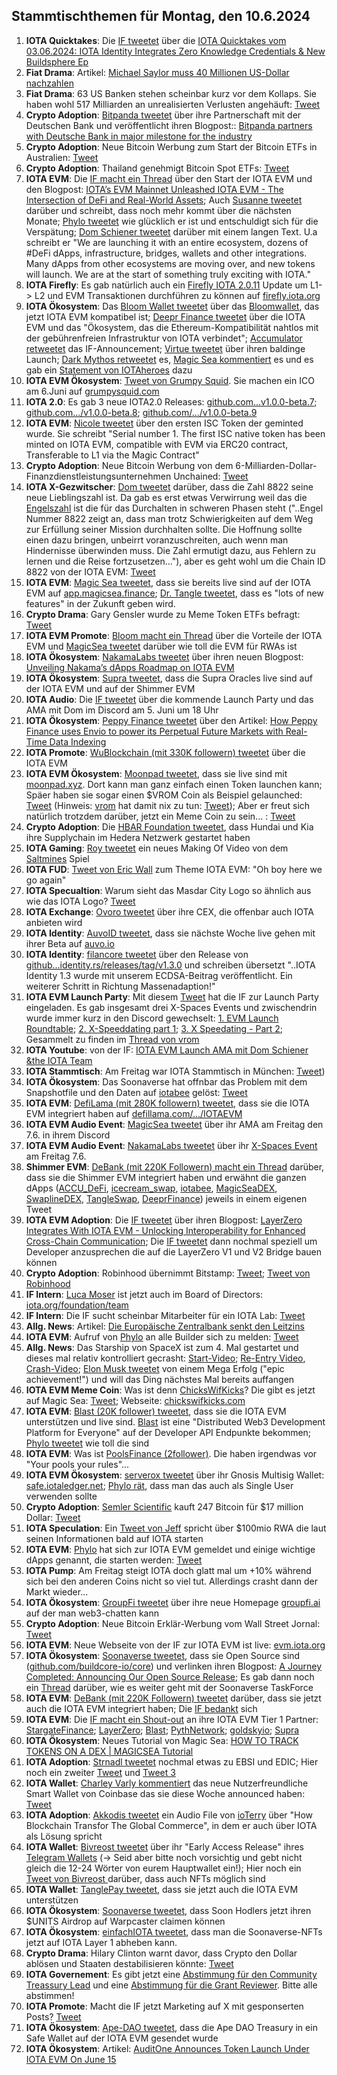 ## Stammtischthemen für Montag, den 10.6.2024

1. **IOTA Quicktakes**: Die [IF tweetet](https://x.com/iota/status/1797553863689482388) über die [IOTA Quicktakes vom 03.06.2024: IOTA Identity Integrates Zero Knowledge Credentials & New Buildsphere Ep](https://www.youtube.com/watch?v=7BurdT9xBeo)
2. **Fiat Drama**: Artikel: [Michael Saylor muss 40 Millionen US-Dollar nachzahlen](https://www.btc-echo.de/schlagzeilen/michael-saylor-muss-40-millionen-us-dollar-nachzahlen-185819/)
3. **Fiat Drama**: 63 US Banken stehen scheinbar kurz vor dem Kollaps. Sie haben wohl 517 Milliarden an unrealisierten Verlusten angehäuft: [Tweet](https://x.com/burrytracker/status/1797783327631364185)
4. **Crypto Adoption**: [Bitpanda tweetet](https://x.com/Bitpanda_global/status/1797890650806853752) über ihre Partnerschaft mit der Deutschen Bank und veröffentlicht ihren Blogpost:: [Bitpanda partners with Deutsche Bank in major milestone for the industry](https://blog.bitpanda.com/en/bitpanda-partners-deutsche-bank-major-milestone-industry)
5. **Crypto Adoption**: Neue Bitcoin Werbung zum Start der Bitcoin ETFs in Australien: [Tweet](https://x.com/blocktrainer/status/1797751898969129164)
6. **Crypto Adoption**: Thailand genehmigt Bitcoin Spot ETFs: [Tweet](https://x.com/BitcoinMagazine/status/1797926469509038476)
7. **IOTA EVM**: Die [IF macht ein Thread](https://x.com/iota/status/1797984324119101845) über den Start der IOTA EVM und den Blogpost: [IOTA’s EVM Mainnet Unleashed IOTA EVM - The Intersection of DeFi and Real-World Assets](https://blog.iota.org/iotas-evm-mainnet-launch/); Auch [Susanne tweetet](https://x.com/SusanneKrone/status/1797987363987288374) darüber und schreibt, dass noch mehr kommt über die nächsten Monate; [Phylo tweetet](https://x.com/PhyloIota/status/1797996682329936230) wie glücklich er ist und entschuldigt sich für die Verspätung; [Dom Schiener tweetet](https://x.com/DomSchiener/status/1798003064265216185) darüber mit einem langen Text. U.a schreibt er "We are launching it with an entire ecosystem, dozens of #DeFi dApps, infrastructure, bridges, wallets and other integrations. Many dApps from other ecosystems are moving over, and new tokens will launch. We are at the start of something truly exciting with IOTA." 
8. **IOTA Firefly**: Es gab natürlich auch ein [Firefly IOTA 2.0.11](https://github.com/iotaledger/firefly/releases) Update um L1-> L2 und EVM Transaktionen durchführen zu können auf [firefly.iota.org](https://firefly.iota.org/)
9. **IOTA Ökosystem**: Das [Bloom Wallet tweetet](https://x.com/bloomwalletio/status/1797985291720094095) über das [Bloomwallet](https://bloomwallet.io/), das jetzt IOTA EVM kompatibel ist; [Deepr Finance tweetet](https://x.com/DeeprFinance/status/1797986736355541208) über die IOTA EVM und das "Ökosystem, das die Ethereum-Kompatibilität nahtlos mit der gebührenfreien Infrastruktur von IOTA verbindet"; [Accumulator retweetet](https://x.com/ACCU_DeFi/status/1797987452755534290) das IF-Announcement; [Virtue tweetet](https://x.com/Virtue_Money/status/1797993210771341690) über ihren baldinge Launch; [Dark Mythos retweetet](https://x.com/DarkMythosIOTA/status/1797986810712264723) es, [Magic Sea kommentiert](https://x.com/MagicSeaDEX/status/1797992632351953220) es und es gab ein [Statement von IOTAheroes](https://x.com/IotaHeroes/status/1798278028331733180) dazu
10. **IOTA EVM Ökosystem**:  [Tweet von Grumpy Squid](https://x.com/Grumpy__Squid/status/1797994002723274856). Sie machen ein ICO am 6.Juni auf [grumpysquid.com](grumpysquid.com)
11. **IOTA 2.0**: Es gab 3 neue IOTA2.0 Releases: [github.com...v1.0.0-beta.7](https://github.com/iotaledger/iota-core/releases/tag/v1.0.0-beta.7); [github.com.../v1.0.0-beta.8](https://github.com/iotaledger/iota-core/releases/tag/v1.0.0-beta.8); [github.com/.../v1.0.0-beta.9](https://github.com/iotaledger/iota-core/releases/tag/v1.0.0-beta.9)
12. **IOTA EVM**: [Nicole tweetet](https://x.com/cheerful_nicole/status/1797993816437531116) über den ersten ISC Token der geminted wurde. Sie schreibt "Serial number 1. The first ISC native token has been minted on IOTA EVM, compatible with EVM via ERC20 contract, Transferable to L1 via the Magic Contract"
13. **Crypto Adoption**: Neue Bitcoin Werbung von dem 6-Milliarden-Dollar-Finanzdienstleistungsunternehmen Unchained: [Tweet](https://x.com/BitcoinMagazine/status/1798412802400329982)
14. **IOTA X-Gezwitscher**: [Dom tweetet](https://x.com/DomSchiener/status/1797999455951843337) darüber, dass die Zahl 8822 seine neue Lieblingszahl ist. Da gab es erst etwas Verwirrung weil das die [Engelszahl](https://sternenpfade.com/engelszahl-8822-bedeutung) ist die für das Durchalten in schweren Phasen steht ("..Engel Nummer 8822 zeigt an, dass man trotz Schwierigkeiten auf dem Weg zur Erfüllung seiner Mission durchhalten sollte. Die Hoffnung sollte einen dazu bringen, unbeirrt voranzuschreiten, auch wenn man Hindernisse überwinden muss. Die Zahl ermutigt dazu, aus Fehlern zu lernen und die Reise fortzusetzen..."), aber es geht wohl um die Chain ID 8822 von der IOTA EVM: [Tweet](https://x.com/_Chris_Cowell/status/1798011545928245549)
15. **IOTA EVM**: [Magic Sea tweetet](https://x.com/MagicSeaDEX/status/1797985944735293538), dass sie bereits live sind auf der IOTA EVM auf [app.magicsea.finance](https://app.magicsea.finance/liquidityv3); [Dr. Tangle tweetet](https://x.com/dr_tangle/status/1797987377375531187), dass es "lots of new features" in der Zukunft geben wird.
16. **Crypto Drama**: Gary Gensler wurde zu Meme Token ETFs befragt: [Tweet](https://x.com/Cointelegraph/status/1798370698550743428)
17. **IOTA EVM Promote**: [Bloom macht ein Thread](https://x.com/bloomwalletio/status/1798344580146008500) über die Vorteile der IOTA EVM und [MagicSea tweetet](https://x.com/MagicSeaDEX/status/1798652300006756781) darüber wie toll die EVM für RWAs ist
18. **IOTA Ökosystem**: [NakamaLabs tweetet](https://x.com/Nakama_Labs/status/1798015101858943224) über ihren neuen Blogpost: [Unveiling Nakama’s dApps Roadmap on IOTA EVM](https://medium.com/@NakamaLabs/unveiling-nakamas-dapps-roadmap-on-iota-evm-c08eb009df46)
19. **IOTA Ökosystem**: [Supra tweetet](https://x.com/SUPRA_Labs/status/1798032507595833546), dass die Supra Oracles live sind auf der IOTA EVM und auf der Shimmer EVM
20. **IOTA Audio**: Die [IF tweetet](https://x.com/iota/status/1798037089713598821) über die kommende Launch Party und das AMA mit Dom im Discord am 5. Juni um 18 Uhr
21. **IOTA Ökosystem**: [Peppy Finance tweetet](https://x.com/Peppy_finance/status/1798011809439584727) über den Artikel: [How Peppy Finance uses Envio to power its Perpetual Future Markets with Real-Time Data Indexing](https://docs.envio.dev/blog/envio-real-time-indexing-powers-peppy-finance)
22. **IOTA Promote**: [WuBlockchain (mit 330K followern) tweetet](https://x.com/WuBlockchain/status/1797984708514762840) über die IOTA EVM
23. **IOTA EVM Ökosystem**: [Moonpad tweetet](https://x.com/MoonpadXYZ/status/1798244724404531657), dass sie live sind mit [moonpad.xyz](https://moonpad.xyz/). Dort kann man ganz einfach einen Token launchen kann; Späer haben sie sogar einen $VROM Coin als Beispiel gelaunched: [Tweet](https://x.com/MoonpadXYZ/status/1798257655951302760) (Hinweis: [vrom](https://x.com/Vrom14286662) hat damit nix zu tun: [Tweet](https://x.com/Vrom14286662/status/1798263887751741783)); Aber er freut sich natürlich trotzdem darüber, jetzt ein Meme Coin zu sein... : [Tweet](https://x.com/Vrom14286662/status/1799376134272135445)
24. **Crypto Adoption**: Die [HBAR Foundation tweetet](https://x.com/HBAR_foundation/status/1797660208111460828), dass Hundai und Kia ihre Supplychain im Hedera Netzwerk gestartet haben
25. **IOTA Gaming**: [Roy tweetet](https://x.com/SaltminesRoy/status/1798177921221505100) ein neues Making Of Video von dem [Saltmines](https://x.com/SaltminesCo) Spiel
26. **IOTA FUD**: [Tweet von Eric Wall](https://x.com/ercwl/status/1798089308487700740) zum Theme IOTA EVM: "Oh boy here we go again"
27. **IOTA Specualtion**: Warum sieht das Masdar City Logo so ähnlich aus wie das IOTA Logo? [Tweet](https://x.com/Vrom14286662/status/1798321319131717886)
28. **IOTA Exchange**: [Ovoro tweetet](https://x.com/AppOvoro/status/1798293717322813864) über ihre CEX, die offenbar auch IOTA anbieten wird
29. **IOTA Identity**: [AuvoID tweetet](https://x.com/AuvoDigital/status/1798320601247232467), dass sie nächste Woche live gehen mit ihrer Beta auf [auvo.io](https://auvo.io/)
30. **IOTA Identity**: [filancore tweetet](https://x.com/FilancoreGmbH/status/1798327744532770947) über den Release von [github...identity.rs/releases/tag/v1.3.0](https://github.com/iotaledger/identity.rs/releases/tag/v1.3.0) und schreiben übersetzt "..IOTA Identity 1.3 wurde mit unserem ECDSA-Beitrag veröffentlicht. Ein weiterer Schritt in Richtung Massenadaption!"
31. **IOTA EVM Launch Party**: Mit diesem [Tweet](https://x.com/iota/status/1798022016588484892) hat die IF zur Launch Party eingeladen. Es gab insgesamt drei X-Spaces Events und zwischendrin wurde immer kurz in den Discord gewechselt: [1. EVM Launch Roundtable](https://x.com/iota/status/1798386742925660624); [2. X-Speeddating part 1](https://x.com/iota/status/1798401913542840509); [3. X Speedating - Part 2](https://x.com/iota/status/1798414453765185621); Gesammelt zu finden im [Thread von vrom](https://x.com/Vrom14286662/status/1798616980158910733)
32. **IOTA Youtube**: von der IF: [IOTA EVM Launch AMA mit Dom Schiener &the IOTA Team](https://youtu.be/_W1XBAhiTe8?si=hHf4CsLh3JP1ag2w)
33. **IOTA Stammtisch**: Am Freitag war IOTA Stammtisch in München: [Tweet](https://x.com/IotaMunchen/status/1799409130668720566))
34. **IOTA Ökosystem**: Das Soonaverse hat offnbar das Problem mit dem Snapshotfile und den Daten auf [iotabee](https://x.com/iotabee) gelöst: [Tweet](https://x.com/soon_labs/status/1798445506777227605)
35. **IOTA EVM**:  [DefiLama (mit 280K followern) tweetet](https://x.com/DefiLlama/status/1798444832165413321), dass sie die IOTA EVM integriert haben auf [defillama.com/.../IOTAEVM](https://defillama.com/chain/IOTA%20EVM)
36. **IOTA EVM Audio Event**: [MagicSea tweetet](https://x.com/MagicSeaDEX/status/1798595682015789533) über ihr AMA am Freitag den 7.6. in ihrem Discord
37. **IOTA EVM Audio Event**: [NakamaLabs tweetet](https://x.com/Nakama_Labs/status/1798380988889719069) über ihr [X-Spaces Event](https://x.com/i/spaces/1YpKkwZAeZEKj) am Freitag 7.6.
38. **Shimmer EVM**: [DeBank (mit 220K Followern) macht ein Thread](https://x.com/DeBankDeFi/status/1798683775616024961) darüber, dass sie die Shimmer EVM integriert haben und erwähnt die ganzen dApps ([ACCU_DeFi](https://x.com/ACCU_DeFi), [icecream_swap](https://x.com/icecream_swap), [iotabee](https://x.com/iotabee), [MagicSeaDEX](https://x.com/MagicSeaDEX), [SwaplineDEX](https://x.com/SwaplineDEX), [TangleSwap](https://x.com/TangleSwap), [DeeprFinance](https://x.com/DeeprFinance)) jeweils in einem eigenen Tweet
39. **IOTA EVM Adoption**: Die [IF tweetet](https://x.com/iota/status/1798640987188969633) über ihren Blogpost: [LayerZero Integrates With IOTA EVM - Unlocking Interoperability for Enhanced Cross-Chain Communication](https://blog.iota.org/layerzero-integrates-with-iota-evm/); Die [IF tweetet](https://x.com/iota/status/1798640993581084770) dann nochmal speziell um Developer anzusprechen die auf die LayerZero V1 und V2 Bridge bauen können
40. **Crypto Adoption**: Robinhood übernimmt Bitstamp: [Tweet](https://x.com/BitcoinMagazine/status/1798684703416803495); [Tweet von Robinhood](https://x.com/RobinhoodApp/status/1798672303519342898)
41. **IF Intern**: [Luca Moser](https://x.com/luca__moser) ist jetzt auch im Board of Directors: [iota.org/foundation/team](https://www.iota.org/foundation/team)
42. **IF Intern**: Die IF sucht scheinbar Mitarbeiter für ein IOTA Lab: [Tweet](https://x.com/bennnni_web3/status/1798699351990255847)
43. **Allg. News**: Artikel: [Die Europäische Zentralbank senkt den Leitzins](https://www.btc-echo.de/schlagzeilen/ezb-europaeische-zentralbank-senkt-leitzins-so-reagiert-bitcoin-185997/)
44. **IOTA EVM**: Aufruf von [Phylo](https://x.com/PhyloIota) an alle Builder sich zu melden: [Tweet](https://x.com/PhyloIota/status/1798716502956515431)
45. **Allg. News**: Das Starship von SpaceX ist zum 4. Mal gestartet und dieses mal relativ kontrolliert gecrasht: [Start-Video](https://x.com/SpaceX/status/1798699175573700929); [Re-Entry Video](https://x.com/SawyerMerritt/status/1798718420147716545), [Crash-Video](https://x.com/SpaceX/status/1798701489097183286); [Elon Musk tweetet](https://x.com/elonmusk/status/1798718549307109867) von einem Mega Erfolg ("epic achievement!") und will das Ding nächstes Mal bereits auffangen
46. **IOTA EVM Meme Coin**: Was ist denn [ChicksWifKicks](https://x.com/ChicksWifKicks)? Die gibt es jetzt auf Magic Sea: [Tweet](https://x.com/ChicksWifKicks/status/1798075569059528873); Webseite: [chickswifkicks.com](https://chickswifkicks.com/)
47. **IOTA EVM**: [Blast (20K follower) tweetet](https://x.com/BlastAPI/status/1798677298813489359), dass sie die IOTA EVM unterstützen und live sind. [Blast](https://blastapi.io/welcome) ist eine "Distributed Web3 Development Platform for Everyone" auf der Developer API Endpunkte bekommen; [Phylo tweetet](https://x.com/PhyloIota/status/1798720110838128707) wie toll die sind
48. **IOTA EVM**: Was ist [PoolsFinance (2follower)](https://x.com/PoolsFinance/status/1798717126326509888). Die haben irgendwas vor "Your pools your rules"...
49. **IOTA EVM Ökosystem**: [serverox tweetet](https://x.com/servrox/status/1798974875845173309) über ihr Gnosis Multisig Wallet: [safe.iotaledger.net](https://safe.iotaledger.net/welcome); [Phylo rät](https://x.com/PhyloIota/status/1798975718149472400), dass man das auch als Single User verwenden sollte
50. **Crypto Adoption**: [Semler Scientific](https://www.semlerscientific.com/) kauft 247 Bitcoin für $17 million Dollar: [Tweet](https://x.com/BitcoinMagazine/status/1798841031880040487)
51. **IOTA Speculation**: Ein [Tweet von Jeff](https://x.com/_JeffR/status/1798766360522264839) spricht über $100mio RWA die laut seinen Informationen bald auf IOTA starten
52. **IOTA EVM**: [Phylo](https://x.com/PhyloIota) hat sich zur IOTA EVM gemeldet und einige wichtige dApps genannt, die starten werden: [Tweet](https://x.com/criptosimpatic/status/1798813303348875358)
53. **IOTA Pump**: Am Freitag steigt IOTA doch glatt mal um +10% während sich bei den anderen Coins nicht so viel tut. Allerdings crasht dann der Markt wieder...
54. **IOTA Ökosystem**: [GroupFi tweetet](https://x.com/groupfi_ai/status/1798984816458928296) über ihre neue Homepage [groupfi.ai](https://groupfi.ai/) auf der man web3-chatten kann
55. **Crypto Adoption**: Neue Bitcoin Erklär-Werbung vom Wall Street Jornal: [Tweet](https://x.com/BitcoinMagazine/status/1798766978779500816)
56. **IOTA EVM**: Neue Webseite von der IF zur IOTA EVM ist live: [evm.iota.org](https://evm.iota.org/)
57. **IOTA Ökosystem**: [Soonaverse tweetet](https://x.com/soon_labs/status/1798991797668237618), dass sie Open Source sind ([github.com/buildcore-io/core](https://github.com/buildcore-io/core)) und verlinken ihren Blogpost: [A Journey Completed: Announcing Our Open Source Release](https://soonlabs.medium.com/a-journey-completed-announcing-our-open-source-release-986591841863); Es gab dann noch ein [Thread](https://x.com/SoonaverseTF/status/1799557136118145296) darüber, wie es weiter geht mit der Soonaverse TaskForce
58. **IOTA EVM**: [DeBank (mit 220K Followern) tweetet](https://x.com/DeBankDeFi/status/1799061202146152851) darüber, dass sie jetzt auch die IOTA EVM integriert haben; Die [IF bedankt](https://x.com/iota/status/1799063843890491894) sich
59. **IOTA EVM**: Die [IF macht ein Shout-out](https://x.com/iota/status/1799048699751862348) an ihre IOTA EVM Tier 1 Partner: [StargateFinance](https://x.com/StargateFinance); [LayerZero](https://x.com/LayerZero_Labs); [Blast](https://x.com/BlastAPI); [PythNetwork](https://x.com/PythNetwork); [goldskyio](https://x.com/goldskyio); [Supra](https://x.com/SUPRA_Labs)
60. **IOTA Ökosystem**:  Neues Tutorial von Magic Sea: [HOW TO TRACK TOKENS ON A DEX | MAGICSEA Tutorial](https://www.youtube.com/watch?v=Du3PKr17x4w)
61. **IOTA Adoption**: [Strnadl tweetet](https://x.com/archimate/status/1799481031415984325) nochmal etwas zu EBSI und EDIC; Hier noch ein zweiter [Tweet](https://x.com/archimate/status/1799527476999155968) und [Tweet 3](https://x.com/archimate/status/1799528198494920831)
62. **IOTA Wallet**: [Charley Varly kommentiert](https://x.com/c_varley/status/1799381231190077694) das neue Nutzerfreundliche Smart Wallet von Coinbase das sie diese Woche announced haben: [Tweet](https://x.com/CoinbaseWallet/status/1798363214901837884)
63. **IOTA Adoption**: [Akkodis tweetet](https://x.com/akkodis_global/status/1799177234990686375) ein Audio File von [ioTerry](https://x.com/io_terry) über "How Blockchain Transfor The Global Commerce", in dem er auch über IOTA als Lösung spricht
64. **IOTA Wallet**: [Bivreost tweetet](https://x.com/bivreost/status/1799788862119747996) über ihr "Early Access Release" ihres [Telegram Wallets](https://t.me/bivreost_bot/wallet?startapp=refferal=457645648) (-> Seid aber bitte noch vorsichtig und gebt nicht gleich die 12-24 Wörter von eurem Hauptwallet ein!); Hier noch ein [Tweet von Bivreost ](https://x.com/bivreost/status/1800088169532309538) darüber, dass auch NFTs möglich sind
65. **IOTA Wallet**: [TanglePay tweetet](https://x.com/tanglepaycom/status/1800020765611532300), dass sie jetzt auch die IOTA EVM unterstützen
66. **IOTA Ökosystem**: [Soonaverse tweetet](https://x.com/tanglepaycom/status/1800020765611532300), dass Soon Hodlers jetzt ihren $UNITS Airdrop auf Warpcaster claimen können 
67. **IOTA Ökosystem**: [einfachIOTA tweetet](https://x.com/einfachIOTA/status/1799750431343796485), dass man die Soonaverse-NFTs jetzt auf IOTA Layer 1 abheben kann. 
68. **Crypto Drama**: Hilary Clinton warnt davor, dass Crypto den Dollar ablösen und Staaten destabilisieren könnte: [Tweet](https://x.com/Vivek4real_/status/1799951488090816610)
69. **IOTA Governement**: Es gibt jetzt eine [Abstimmung für den Community Treassury Lead](https://govern.iota.org/t/sgp-0011-tangle-community-grant-committee-lead-selection/1748) und eine [Abstimmung für die Grant Reviewer](https://govern.iota.org/t/sgp-0010-tangle-community-grant-committee-grant-reviewer-selection/1747). Bitte alle abstimmen!
70. **IOTA Promote**: Macht die IF jetzt Marketing auf X mit gesponserten Posts? [Tweet](https://x.com/Vrom14286662/status/1800093436458213449)
71. **IOTA Ökosystem**: [Ape-DAO tweetet](https://x.com/0xApeDAO/status/1800103712813441031), dass die Ape DAO Treasury in ein Safe Wallet auf der IOTA EVM gesendet wurde
72. **IOTA Ökosystem**: Artikel: [AuditOne Announces Token Launch Under IOTA EVM On June 15](https://blockzeit.com/auditone-announces-token-launch-under-iota-evm-on-june-15/)
